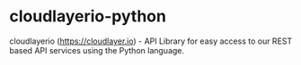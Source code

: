# cloudlayerio-python
cloudlayerio (https://cloudlayer.io) - API Library for easy access to our REST based API services using the Python language.
